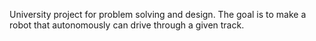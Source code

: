University project for problem solving and design. The goal is to make a robot that autonomously can drive through a given track.